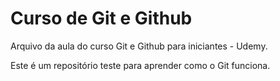 # Curso de Git e Github

Arquivo da aula do curso Git e Github para iniciantes - Udemy.

Este é um repositório teste para aprender como o Git funciona.
